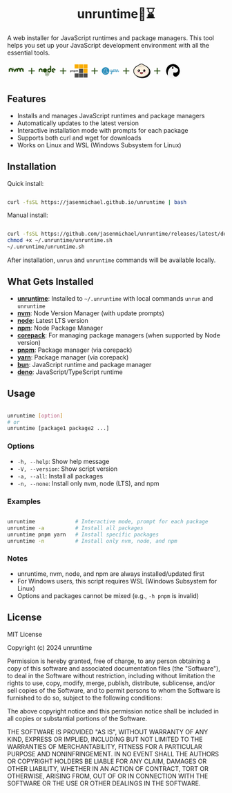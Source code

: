 <h1 style="display: flex; justify-content: center; align-items: center">
 unruntime🏃⌛
</h1>

<p style="display: flex; justify-content: center; align-items: center; text: center">
A web installer for JavaScript runtimes and package managers. This tool helps you set up your JavaScript development environment with all the essential tools.
<p>

<div class="runtime-tools">
<svg xmlns="http://www.w3.org/2000/svg" width="40" height="40" viewBox="0 0 23 28"><path fill="#244a0d" d="m7.178 7.98l-.199.004a.045.045 0 0 0-.037.068l.104.172a.05.05 0 0 0 .04.022l.198-.005a.045.045 0 0 0 .037-.068l-.104-.171a.05.05 0 0 0-.039-.022m-1.218.084l-.162.004a.045.045 0 0 0-.038.068l.085.14a.05.05 0 0 0 .04.023l.162-.004a.045.045 0 0 0 .038-.068L6 8.087a.05.05 0 0 0-.04-.022m.711.396l-.28.006a.045.045 0 0 0-.038.068l.17.283a.05.05 0 0 0 .04.022l.281-.006a.045.045 0 0 0 .038-.069l-.171-.282a.05.05 0 0 0-.04-.022m.843.249l-.352.007a.045.045 0 0 0-.038.069l.185.305a.05.05 0 0 0 .04.022l.352-.008a.045.045 0 0 0 .038-.068l-.185-.305a.05.05 0 0 0-.04-.022m8.73.125a.45.45 0 0 0-.231.067q-1.342.773-2.687 1.541l.106-.179c.07-.157.027-.224-.145-.224l-1.807-.001a.19.19 0 0 0-.19.109q-.304.535-.615 1.067c-.271.468-.842 1.412-.903 1.513l-1.034 1.885v-.003v.003c.08.127.169.263.257.398l.041.065h.002c.13.199.26.397.378.583c-.13-.21.114.148.192.23c.162.173.3.175.46.003a2 2 0 0 0 .174-.22c.251-.35.47-.72.687-1.09c.454-.77.896-1.546 1.344-2.318q.301-.518.605-1.035l.032-.058l.006 4.23c0 .25.118.318.333.195c.543-.309 1.084-.623 1.63-.929a.44.44 0 0 0 .244-.425c-.007-.655.002-1.308-.006-1.963c-.002-.224.083-.376.282-.48c.202-.104.399-.22.593-.34a.43.43 0 0 1 .493-.002c.194.12.39.236.593.34c.207.106.29.265.287.495c-.007.642.004 1.285-.006 1.927a.47.47 0 0 0 .27.464c.522.29 1.037.59 1.554.885c.283.162.382.105.383-.218q.007-1.585.004-3.172c0-.16.062-.266.194-.342q.343-.195.684-.393a.41.41 0 0 1 .447.006c.2.12.4.24.608.348s.29.265.287.495c-.006.642.004 1.285-.006 1.927c-.003.22.082.36.271.465c.526.292 1.047.594 1.57.892c.261.149.365.09.366-.209v-2.19h.007c0-.73-.003-1.46.002-2.19a.47.47 0 0 0-.26-.456a313 313 0 0 1-2.797-1.605a.5.5 0 0 0-.557.002c-.599.353-1.205.692-1.806 1.043c-.093.054-.159.054-.252 0c-.616-.359-1.237-.71-1.854-1.066a.46.46 0 0 0-.23-.07M3.33 8.837q-.119 0-.246.075a334 334 0 0 1-2.811 1.614a.49.49 0 0 0-.274.483c.008.718.003 1.436.003 2.154h.005v2.208c0 .292.113.354.37.207c.522-.299 1.041-.602 1.568-.893a.47.47 0 0 0 .27-.465c-.009-.654-.001-1.308-.004-1.962c-.001-.192.064-.336.24-.431q.336-.187.668-.384a.4.4 0 0 1 .43.001c.207.121.411.247.624.356c.21.107.286.268.284.497c-.007.648.002 1.296-.005 1.944c-.002.206.08.337.257.436c.53.296 1.056.601 1.584.902c.255.146.364.083.365-.214l.008-4.014l2.072 3.258l.747-2.364l.121.205l-.3-.516l-.08-.138l-.183-.314a.05.05 0 0 0-.045-.022l-.726.098l-.062-.113l-.234-.401a.05.05 0 0 0-.04-.023l-.258.004a.045.045 0 0 0-.038.067l.032.054l-.554.004l-.13-.226a.05.05 0 0 0-.04-.022l-.286.002a.47.47 0 0 0-.26-.372A358 358 0 0 1 3.577 8.91a.5.5 0 0 0-.246-.072m2.836.023l-.237.005a.045.045 0 0 0-.037.069l.144.237a.05.05 0 0 0 .04.022l.236-.005a.045.045 0 0 0 .038-.068l-.144-.238a.05.05 0 0 0-.04-.022m.55.414l-.25.006a.045.045 0 0 0-.037.068l.13.216a.05.05 0 0 0 .04.021l.25-.005a.045.045 0 0 0 .037-.068l-.13-.216a.05.05 0 0 0-.04-.022m.755.04l-.366.007a.045.045 0 0 0-.037.069l.19.315a.05.05 0 0 0 .04.022l.224-.004l.177.29a.05.05 0 0 0 .04.022l.519-.01a.045.045 0 0 0 .037-.069l-.316-.522a.05.05 0 0 0-.04-.022l-.377.008l-.052-.085a.05.05 0 0 0-.04-.021m-1.361.08l-.2.003a.045.045 0 0 0-.037.069l.104.171a.05.05 0 0 0 .04.022l.198-.004a.045.045 0 0 0 .038-.068l-.104-.172a.05.05 0 0 0-.04-.022m.602.46l-.288.005a.045.045 0 0 0-.038.069l.176.29a.05.05 0 0 0 .04.021l.077-.001l.15.247a.05.05 0 0 0 .04.022l.472-.01a.045.045 0 0 0 .037-.068l-.288-.475a.05.05 0 0 0-.039-.021l-.261.005l-.038-.063a.05.05 0 0 0-.04-.022m1.925.643l-.644.014a.045.045 0 0 0-.038.069l.128.21a.05.05 0 0 0 .04.022l.17-.003l.106.173a.05.05 0 0 0 .04.022l.447-.01a.045.045 0 0 0 .037-.068l-.246-.407a.05.05 0 0 0-.04-.022"/></svg>  <svg xmlns="http://www.w3.org/2000/svg" width="25" height="40" viewBox="0 0 24 24"><path fill="#244a0d" d="M19 12.998h-6v6h-2v-6H5v-2h6v-6h2v6h6z"/></svg>  <svg xmlns="http://www.w3.org/2000/svg" width="40" height="40" viewBox="0 0 32 32"><path fill="#244a0d" d="M21.3 6a.3.3 0 0 0-.3.3v5.497l-1.246-.727a.5.5 0 0 0-.508 0l-2.994 1.746a.5.5 0 0 0-.252.436v3.496c0 .18.096.346.252.436l2.994 1.746a.5.5 0 0 0 .508 0l2.994-1.746a.5.5 0 0 0 .252-.436V7.23a.5.5 0 0 0-.248-.431l-1.303-.758A.3.3 0 0 0 21.301 6zm-9.8 5.002a.5.5 0 0 0-.254.068l-2.994 1.746a.5.5 0 0 0-.252.436v3.496c0 .18.096.346.252.436l2.994 1.746c.157.09.35.09.508 0l2.994-1.746a.5.5 0 0 0 .252-.436v-3.496a.5.5 0 0 0-.252-.436l-2.994-1.746a.5.5 0 0 0-.254-.068m16 0a.5.5 0 0 0-.254.068l-2.994 1.746a.5.5 0 0 0-.252.436v3.496c0 .18.096.346.252.436l2.904 1.755a.5.5 0 0 0 .51.004l1.428-.83a.224.224 0 0 0 0-.386L26 15.904V14.11l1.5-.873l1.5.873v1.25c0 .167.14.193.234.137l1.518-.883a.5.5 0 0 0 .248-.431v-.93a.5.5 0 0 0-.252-.436l-2.994-1.746a.5.5 0 0 0-.254-.068zm-24 .002a.5.5 0 0 0-.254.068L.252 12.816a.51.51 0 0 0-.252.438v4.463c0 .218.236.353.424.244l1.328-.773A.5.5 0 0 0 2 16.756v-2.643l1.5-.875l1.5.875v2.643a.5.5 0 0 0 .248.431l1.328.774A.282.282 0 0 0 7 17.717v-4.463a.51.51 0 0 0-.252-.438l-2.994-1.744a.5.5 0 0 0-.254-.068m16 2.232l1.5.875v1.778l-1.5.875l-1.5-.875V14.11l1.5-.875zm8 .768l-.857.5v.998L27.5 16l.857-.498v-.998zm-12.094 3.994a.6.6 0 0 0-.297.076L12.297 19.7a.59.59 0 0 0-.297.512v3.246c0 .209.117.406.297.512l.74.422c.355.175.486.175.647.175c.53 0 .832-.317.832-.877v-3.207a.08.08 0 0 0-.082-.084h-.356a.084.084 0 0 0-.084.084v3.207c0 .243-.257.493-.676.284l-.77-.444a.09.09 0 0 1-.042-.074V20.21c0-.029.014-.063.043-.078l2.812-1.621a.09.09 0 0 1 .088 0l2.815 1.62c.029.016.043.045.043.079v3.246a.1.1 0 0 1-.043.078l-2.815 1.627a.09.09 0 0 1-.088 0l-.718-.428c-.02-.01-.05-.015-.069-.005a1.7 1.7 0 0 1-.424.195c-.049.015-.115.045.026.123l.933.555a.64.64 0 0 0 .297.078a.55.55 0 0 0 .293-.082l2.813-1.627a.59.59 0 0 0 .297-.512v-3.246a.6.6 0 0 0-.297-.512l-2.813-1.625a.6.6 0 0 0-.293-.076zm4.387 1.498a.54.54 0 1 0 .002 1.08a.54.54 0 0 0-.002-1.08m-.006.086c.254 0 .46.2.46.453a.467.467 0 0 1-.46.46a.456.456 0 0 1-.451-.46a.45.45 0 0 1 .451-.453m-.197.147v.607h.115v-.242h.108c.044 0 .054.018.064.052c0 .005.018.163.023.192h.125a.7.7 0 0 1-.029-.162c-.014-.078-.018-.132-.101-.137c.044-.015.117-.038.117-.15c0-.161-.14-.16-.213-.16h-.21zm.115.097h.098c.03 0 .088 0 .088.082c0 .034-.015.09-.094.088h-.092zm-3.545.496c-.803 0-1.28.343-1.28.907c0 .618.478.783 1.247.86c.92.093.992.225.992.405c0 .316-.254.447-.848.447c-.745 0-.908-.184-.962-.554c-.005-.04-.04-.069-.084-.069h-.366a.08.08 0 0 0-.082.084c0 .472.258 1.037 1.489 1.037c.903 0 1.414-.35 1.414-.964c0-.608-.41-.77-1.276-.887c-.876-.117-.963-.176-.963-.381c0-.17.072-.393.72-.393c.578 0 .794.127.882.516q.016.061.076.063h.365q.037-.002.059-.024q.024-.027.02-.062c-.058-.672-.502-.985-1.403-.985"/></svg>  <svg xmlns="http://www.w3.org/2000/svg" width="25" height="40" viewBox="0 0 24 24"><path fill="#244a0d" d="M19 12.998h-6v6h-2v-6H5v-2h6v-6h2v6h6z"/></svg>  <svg xmlns="http://www.w3.org/2000/svg" width="40" height="40" viewBox="0 0 128 128"><path fill="#f9ad00" d="M32.287 14.902v30.685h29.908V14.902Zm32.899 0v30.685h29.909V14.902Zm32.905 0v30.685H128V14.902Zm0 33.754v30.688H128V48.656z"/><path fill="#4e4e4e" d="M65.186 48.656v30.688h29.909V48.656zm-60.023 9.37q-1.32 0-2.386.278q-1.065.279-1.782.74a3 3 0 0 0-.74.72Q0 60.156 0 60.781v11.114q0 .578.138.925q.139.37.417.58q.278.207.672.277q.416.07.925.07q.533 0 1.042-.093a5 5 0 0 0 .742-.14v-3.841a5.5 5.5 0 0 0 1.852.3q1.32 0 2.384-.37a4.9 4.9 0 0 0 1.852-1.112q.765-.764 1.182-1.874q.416-1.112.415-2.594q.001-1.551-.485-2.662a5.1 5.1 0 0 0-1.344-1.877q-.856-.74-2.06-1.087a8.5 8.5 0 0 0-2.569-.37Zm14.006 0q-1.459 0-2.664.348q-1.18.347-1.967.903a3 3 0 0 0-.74.717q-.255.394-.255 1.02v6.945q0 .578.138.95q.162.345.44.554t.672.278q.417.07.927.07a7 7 0 0 0 1.017-.07q.51-.069.742-.138v-8.035q.325-.231.763-.347a3.8 3.8 0 0 1 .927-.115q.694 0 1.087.347q.417.325.418 1.042v5.464q0 .579.14.95q.16.345.44.554q.276.21.67.278q.416.07.926.07a7 7 0 0 0 1.018-.07q.51-.069.742-.138v-7.247q0-2.038-1.412-3.172q-1.413-1.157-4.029-1.157zm13.036 0q-1.321 0-2.387.278q-1.064.279-1.782.74a3 3 0 0 0-.74.72q-.255.392-.255 1.017v11.114q0 .578.138.925q.14.37.417.58q.278.207.672.277q.417.07.925.07q.533 0 1.042-.093a5 5 0 0 0 .742-.14v-3.841a5.5 5.5 0 0 0 1.852.3q1.32 0 2.385-.37a4.9 4.9 0 0 0 1.852-1.112a5.2 5.2 0 0 0 1.18-1.874q.416-1.112.417-2.594q0-1.551-.485-2.662q-.488-1.136-1.345-1.877q-.855-.74-2.06-1.087a8.5 8.5 0 0 0-2.568-.37zm13.773 0q-1.273 0-2.454.348q-1.158.347-1.945.903a3.2 3.2 0 0 0-.74.694q-.255.37-.254.995v6.993q0 .578.137.95q.162.345.44.554t.672.278q.418.07.927.07q.532 0 1.018-.07q.51-.069.742-.138v-8.127q.208-.117.507-.232q.302-.139.72-.138q.602 0 1.017.325q.44.3.44.995v5.533q0 .578.14.95q.161.345.44.554q.278.21.672.278q.416.07.925.07t.995-.07a7 7 0 0 0 .764-.138v-7.85a.8.8 0 0 0-.022-.185q.184-.161.555-.3q.37-.162.694-.162q.672 0 1.065.325q.394.3.395.995v5.533q0 .578.137.95q.162.345.44.554t.672.278q.418.07.927.07q.532 0 1.018-.07q.51-.069.742-.138V62.31q0-1.18-.395-1.991q-.393-.834-1.065-1.32a4.2 4.2 0 0 0-1.504-.742a6.4 6.4 0 0 0-1.714-.23q-1.227 0-2.107.3a7 7 0 0 0-1.55.765a4.4 4.4 0 0 0-1.6-.788a6.3 6.3 0 0 0-1.851-.277zm-40.677 3.08q1.11 0 1.69.717q.601.718.602 2.2q0 2.847-2.385 2.848q-.37 0-.694-.092a3.5 3.5 0 0 1-.603-.232v-5.094q.255-.139.603-.232q.347-.115.787-.115m27.041 0q1.111 0 1.69.717q.602.718.602 2.2q0 2.847-2.384 2.848a2.5 2.5 0 0 1-.695-.092a3.5 3.5 0 0 1-.602-.232v-5.094q.255-.139.602-.232q.348-.115.787-.115m-.055 21.307v30.685h29.908V82.413Zm32.899 0v30.685h29.909V82.413Zm32.905 0v30.685H128V82.413Z"/></svg>  <svg xmlns="http://www.w3.org/2000/svg" width="25" height="40" viewBox="0 0 24 24"><path fill="#244a0d" d="M19 12.998h-6v6h-2v-6H5v-2h6v-6h2v6h6z"/></svg>  <svg xmlns="http://www.w3.org/2000/svg" width="40" height="40" viewBox="0 0 128 128"><path fill="#2c8ebb" d="M28.282 35.72A28.28 28.28 0 1 0 56.56 64a28.28 28.28 0 0 0-28.277-28.28Zm2.08 9.688a2.2 2.2 0 0 1 .979.357c.294.2.679.44 1.779 2.723a2.1 2.1 0 0 1 1.3 0a1.74 1.74 0 0 1 1.048.879c1.12 2.158 1.277 6.012.785 8.494a15.4 15.4 0 0 1-2.66 6.076a11.7 11.7 0 0 1 2.66 4.252a11.6 11.6 0 0 1 .65 4.744a13 13 0 0 0 1.424-.776a11.9 11.9 0 0 1 6.012-2.199a3.016 3.016 0 0 1 3.142 2.598a2.9 2.9 0 0 1-2.191 3.226a11.3 11.3 0 0 0-4.293 1.99a30.6 30.6 0 0 1-7.1 3.278a4 4 0 0 1-1.656.806a72 72 0 0 1-8.17.745h-.103a4.46 4.46 0 0 1-3.414-1.163a5.7 5.7 0 0 1-4.996-.314a2.54 2.54 0 0 1-1.354-1.78a2.7 2.7 0 0 1 0-.945a3 3 0 0 1-.355-.459a7.48 7.48 0 0 1-1.047-4.587a7.18 7.18 0 0 1 2.096-4.033a13 13 0 0 1 .888-5.32a12.2 12.2 0 0 1 3.143-4.096a6.1 6.1 0 0 1-.776-5.237c.534-1.425.976-2.21 1.94-2.544a3.1 3.1 0 0 0 1.14-.608a8.05 8.05 0 0 1 5.414-2.597c.084-.22.19-.44.295-.67a4.82 4.82 0 0 1 2.387-2.713a2.2 2.2 0 0 1 1.033-.127m-.054 1.683c-1.236-.216-2.487 3.576-2.487 3.576a6.38 6.38 0 0 0-5.341 2.094a4.4 4.4 0 0 1-1.76 1.047c-.188.063-.42.052-.985 1.582c-.87 2.335 1.477 4.934 1.477 4.934a12.64 12.64 0 0 0-3.832 4.43a11.3 11.3 0 0 0-.797 5.331s-1.99 1.727-2.096 3.508a5.87 5.87 0 0 0 .81 3.572a.88.88 0 0 0 1.202.418s-1.32 1.54-.084 2.2s3.027.931 4.033-.085c.733-.733.87-2.354 1.14-3.025c.064-.157.283.26.493.47a4.6 4.6 0 0 0 .62.462a1.906 1.906 0 0 0-1.05 2.513c.241.576 1.1.954 2.514.944a75 75 0 0 0 7.805-.704a1.98 1.98 0 0 0 1.193-.67a28.8 28.8 0 0 0 7.06-3.195a12.7 12.7 0 0 1 4.795-2.209a1.37 1.37 0 0 0-.658-2.66h-.002a10.3 10.3 0 0 0-5.174 1.947c-2.744 1.697-4.105 1.582-4.105 1.582v-.074c-.19-.303.87-3.047-.315-6.283c-1.288-3.572-3.33-4.43-3.142-4.703a17 17 0 0 0 3.142-6.545c.42-2.095.306-5.604-.626-7.427c-.178-.335-1.729.566-1.729.566a22 22 0 0 0-1.853-3.498a.7.7 0 0 0-.248-.098m66.053 3.932a2.095 2.095 0 0 0-2.22 2.094a3.27 3.27 0 0 0 1.906 2.85a41.3 41.3 0 0 1-.735 7.677a1.4 1.4 0 0 0-.043.414c-.41 1.948-1.216 4.601-2.93 4.601v.012c-1.047 0-1.51-1.049-1.51-2.096v-7.331a2.095 2.095 0 0 0-2.397-1.96c-.618 0-1.153.315-1.153.754a9.6 9.6 0 0 1 .178 1.426v6.85c-.492 1.246-1.287 2.314-2.492 2.314c-1.56 0-2.533-1.33-2.533-3.644c0-6.4 3.958-9.29 7.33-9.29c.44 0 .89.083 1.289.083s.576-.262.576-1.047a1.843 1.843 0 0 0-2.096-1.865c-5.426 0-10.578 4.536-10.578 11.96q.002.421.033.827a17.6 17.6 0 0 1-3.29 5.28V55.329a2.095 2.095 0 0 0-2.378-1.948c-.618 0-1.152.314-1.152.754a9.6 9.6 0 0 1 .106 1.424v7.154c-.534 3.142-1.866 6-3.647 6c-1.288 0-2.094-1.288-2.094-3.687a32.2 32.2 0 0 1 1.29-8.975c.178-.67 1.466-2.441-.713-2.441c-2.356 0-2.096.89-2.358 1.644a43.4 43.4 0 0 0-1.486 10.004c0 3.865 1.623 6.398 4.598 6.398c1.906 0 3.288-1.287 4.357-3.068v5.645c-2.933 2.575-5.51 4.85-5.51 9.331c0 2.85 1.782 5.112 4.264 5.112c2.263 0 4.619-1.644 4.619-6.283V74.67a19.3 19.3 0 0 0 4.549-5.295c.887 1.34 2.262 2.164 4.101 2.164a4.94 4.94 0 0 0 3.822-1.822a3.93 3.93 0 0 0 3.426 1.822c3.58 0 5.369-3.508 6.201-6.363q.066-.127.115-.287a35.6 35.6 0 0 0 1.162-8.223h3.864a28.8 28.8 0 0 0-2.22 9.824c0 3.906 2.493 5.07 4.577 5.07v.042c1.7 0 2.988-.794 3.965-1.932a1.864 1.864 0 0 0 2.09 1.932c1.288 0 1.246-1.048 1.246-1.907v-6.494c.314-3.508 3.07-7.331 4.357-7.331c.849 0 .932 1.152.932 2.535v9.029c0 2.263 1.383 4.19 3.74 4.19c3.823 0 5.706-4.001 6.47-6.934a1.2 1.2 0 0 0 0-.315a1.96 1.96 0 0 0-1.558-1.822c-.44 0-.891.398-1.049 1.33c-.398 1.958-1.309 4.797-3.09 4.797c-1.15 0-1.15-1.644-1.15-2.094V57.42c0-2.094-.714-4.492-3.688-4.492c-2.179 0-3.78 1.905-4.974 4.399v-2a2.095 2.095 0 0 0-2.4-1.96c-.618 0-1.15.315-1.15.755a9.6 9.6 0 0 1 .177 1.425v7.715a2.7 2.7 0 0 0-.168.6c-.398 1.958-1.152 4.796-3.205 4.796c-1.205 0-1.78-1.151-1.78-2.398c0-4.44 2-9.689 2-10.222c.179-1.047-1.603-2.493-2.095-2.493h-2.314a17 17 0 0 1-2.356-.177a2.82 2.82 0 0 0-2.828-2.346Zm-24.09 26.591v4.756c0 .848.179 3.51-1.245 3.51l.04-.022c-.712 0-1.152-1.047-1.152-2.44a7.76 7.76 0 0 1 2.358-5.804z"/></svg>  <svg xmlns="http://www.w3.org/2000/svg" width="25" height="40" viewBox="0 0 24 24"><path fill="#244a0d" d="M19 12.998h-6v6h-2v-6H5v-2h6v-6h2v6h6z"/></svg>  <svg xmlns="http://www.w3.org/2000/svg" width="40" height="40" viewBox="0 0 128 128"><path d="M113.744 41.999a19 19 0 0 0-.8-.772c-.272-.246-.528-.524-.8-.771s-.528-.525-.8-.771c-.272-.247-.528-.525-.8-.772s-.528-.524-.8-.771s-.528-.525-.8-.772s-.528-.524-.8-.771c7.936 7.52 12.483 17.752 12.656 28.481c0 25.565-26.912 46.363-60 46.363c-18.528 0-35.104-6.526-46.128-16.756l.8.772l.8.771l.8.772l.8.771l.8.772l.8.771l.8.771c11.008 10.662 27.952 17.527 46.928 17.527c33.088 0 60-20.797 60-46.285c0-10.893-4.864-21.215-13.456-29.33"/><path fill="#fbf0df" d="M116.8 65.08c0 23.467-25.072 42.49-56 42.49s-56-19.023-56-42.49c0-14.55 9.6-27.401 24.352-35.023S53.088 14.628 60.8 14.628S75.104 21 92.448 30.058C107.2 37.677 116.8 50.53 116.8 65.08"/><path fill="#f6dece" d="M116.8 65.08a32.3 32.3 0 0 0-1.28-8.918c-4.368 51.377-69.36 53.846-94.912 38.48c11.486 8.584 25.66 13.144 40.192 12.928c30.88 0 56-19.054 56-42.49"/><path fill="#fffefc" d="M39.248 27.234c7.152-4.135 16.656-11.896 26-11.911a15.4 15.4 0 0 0-4.448-.695c-3.872 0-8 1.93-13.2 4.83c-1.808 1.018-3.68 2.144-5.664 3.317c-3.728 2.222-8 4.736-12.8 7.251C13.904 37.972 4.8 51.071 4.8 65.08v1.836c9.696-33.033 27.312-35.547 34.448-39.682"/><path fill="#ccbea7" d="M56.192 18.532A24.55 24.55 0 0 1 53.867 29.1a25.4 25.4 0 0 1-6.683 8.671c-.448.386-.096 1.127.48.91c5.392-2.02 12.672-8.068 9.6-20.272c-.128-.695-1.072-.51-1.072.123m3.632 0a24.5 24.5 0 0 1 3.646 10.12c.445 3.587.08 7.224-1.07 10.662c-.192.54.496 1.003.88.556c3.504-4.32 6.56-12.899-2.592-22.156c-.464-.4-1.184.216-.864.756zm4.416-.262a25.7 25.7 0 0 1 7.521 7.925A24.7 24.7 0 0 1 75.2 36.414c-.016.13.02.26.101.365a.543.543 0 0 0 .718.117a.5.5 0 0 0 .221-.313c1.472-5.384.64-14.564-11.472-19.332c-.64-.246-1.056.587-.528.957zM34.704 34.315a27.4 27.4 0 0 0 9.91-5.222a26.3 26.3 0 0 0 6.842-8.663c.288-.556 1.2-.34 1.056.277c-2.768 12.343-12.032 14.92-17.792 14.58c-.608.016-.592-.802-.016-.972"/><path d="M60.8 111.443c-33.088 0-60-20.798-60-46.363c0-15.429 9.888-29.823 26.448-38.448c4.8-2.469 8.912-4.953 12.576-7.128c2.016-1.203 3.92-2.33 5.76-3.379C51.2 12.916 56 10.771 60.8 10.771s8.992 1.852 14.24 4.845c1.6.88 3.2 1.836 4.912 2.885c3.984 2.376 8.48 5.06 14.4 8.131c16.56 8.625 26.448 23.004 26.448 38.448c0 25.565-26.912 46.363-60 46.363m0-96.814c-3.872 0-8 1.928-13.2 4.829c-1.808 1.018-3.68 2.144-5.664 3.317c-3.728 2.222-8 4.736-12.8 7.251C13.904 37.972 4.8 51.071 4.8 65.08c0 23.436 25.12 42.506 56 42.506s56-19.07 56-42.506c0-14.01-9.104-27.108-24.352-35.023c-6.048-3.086-10.768-5.986-14.592-8.27c-1.744-1.033-3.344-1.99-4.8-2.838c-4.848-2.778-8.384-4.32-12.256-4.32"/><path fill="#b71422" d="M72.08 76.343c-.719 2.839-2.355 5.383-4.672 7.267a11.07 11.07 0 0 1-6.4 2.9a11.13 11.13 0 0 1-6.608-2.9c-2.293-1.892-3.906-4.436-4.608-7.267a1.1 1.1 0 0 1 .05-.5a1.1 1.1 0 0 1 .272-.428a1.19 1.19 0 0 1 .958-.322h19.744a1.19 1.19 0 0 1 .947.33a1.07 1.07 0 0 1 .317.92"/><path fill="#ff6164" d="M54.4 83.733a11.24 11.24 0 0 0 6.592 2.932a11.24 11.24 0 0 0 6.576-2.932a17 17 0 0 0 1.6-1.65a10.9 10.9 0 0 0-3.538-2.564a11.3 11.3 0 0 0-4.302-1a10.1 10.1 0 0 0-4.549 1.192a9.7 9.7 0 0 0-3.451 3.097c.368.323.688.632 1.072.925"/><path d="M54.656 82.514a8.5 8.5 0 0 1 2.97-2.347a8.8 8.8 0 0 1 3.734-.862a9.78 9.78 0 0 1 6.4 2.608c.368-.386.72-.787 1.056-1.188c-2.035-1.87-4.726-2.933-7.536-2.978a10.5 10.5 0 0 0-4.335.975a10.1 10.1 0 0 0-3.489 2.666q.568.595 1.2 1.126"/><path d="M60.944 87.436a12.08 12.08 0 0 1-7.12-3.086c-2.477-2.02-4.22-4.75-4.976-7.791c-.054-.27-.045-.55.027-.817a1.8 1.8 0 0 1 .389-.726a2.25 2.25 0 0 1 .81-.595a2.3 2.3 0 0 1 .998-.192h19.744c.343-.007.683.06.996.196a2.3 2.3 0 0 1 .812.591c.182.212.313.46.382.728c.07.267.076.545.018.815c-.756 3.042-2.5 5.771-4.976 7.791a12.08 12.08 0 0 1-7.104 3.086m-9.872-11.417c-.256 0-.32.108-.336.139c.676 2.638 2.206 4.999 4.368 6.742a10.12 10.12 0 0 0 5.84 2.7a10.2 10.2 0 0 0 5.84-2.67c2.155-1.745 3.679-4.106 4.352-6.741a.33.33 0 0 0-.14-.113a.35.35 0 0 0-.18-.026z"/><path fill="#febbd0" d="M85.152 77.3c5.17 0 9.36-2.377 9.36-5.308s-4.19-5.307-9.36-5.307s-9.36 2.376-9.36 5.307s4.19 5.307 9.36 5.307zm-48.432 0c5.17 0 9.36-2.377 9.36-5.308s-4.19-5.307-9.36-5.307s-9.36 2.376-9.36 5.307s4.19 5.307 9.36 5.307z"/><path d="M41.12 69.863a9.05 9.05 0 0 0 4.902-1.425a8.6 8.6 0 0 0 3.254-3.812a8.2 8.2 0 0 0 .508-4.913a8.4 8.4 0 0 0-2.408-4.357a8.9 8.9 0 0 0-4.514-2.33a9.1 9.1 0 0 0-5.096.48a8.76 8.76 0 0 0-3.96 3.131a8.3 8.3 0 0 0-1.486 4.725c0 2.252.927 4.412 2.577 6.005c1.65 1.594 3.888 2.492 6.223 2.496m39.632 0a9.05 9.05 0 0 0 4.915-1.403a8.6 8.6 0 0 0 3.275-3.802a8.2 8.2 0 0 0 .528-4.917a8.4 8.4 0 0 0-2.398-4.368a8.9 8.9 0 0 0-4.512-2.344a9.1 9.1 0 0 0-5.103.473a8.76 8.76 0 0 0-3.967 3.13a8.3 8.3 0 0 0-1.49 4.73c-.004 2.245.914 4.4 2.555 5.994c1.64 1.593 3.869 2.495 6.197 2.507"/><path fill="#fff" d="M38.4 61.902a3.4 3.4 0 0 0 1.844-.531c.547-.35.974-.847 1.227-1.43a3.1 3.1 0 0 0 .195-1.847a3.16 3.16 0 0 0-.902-1.639a3.35 3.35 0 0 0-1.696-.878a3.43 3.43 0 0 0-1.916.179a3.3 3.3 0 0 0-1.489 1.176a3.1 3.1 0 0 0-.559 1.776c0 .844.347 1.654.964 2.253a3.37 3.37 0 0 0 2.332.94zm39.632 0a3.4 3.4 0 0 0 1.844-.531c.547-.35.974-.847 1.227-1.43a3.1 3.1 0 0 0 .195-1.847a3.16 3.16 0 0 0-.902-1.639a3.35 3.35 0 0 0-1.696-.878a3.43 3.43 0 0 0-1.916.179a3.3 3.3 0 0 0-1.489 1.176a3.1 3.1 0 0 0-.559 1.776c0 .84.342 1.644.953 2.242c.61.598 1.44.94 2.311.952z"/></svg>  <svg xmlns="http://www.w3.org/2000/svg" width="25" height="40" viewBox="0 0 24 24"><path fill="#244a0d" d="M19 12.998h-6v6h-2v-6H5v-2h6v-6h2v6h6z"/></svg>  <svg xmlns="http://www.w3.org/2000/svg" width="40" height="40" viewBox="0 0 32 32"><path fill-rule="evenodd" d="M4.45 21.34A12.5 12.5 0 0 1 3.27 16a12 12 0 0 1 .09-1.46a11 11 0 0 1 .24-1.42a12.75 12.75 0 0 1 9.73-9.57A13 13 0 0 1 16 3.27h1a12.73 12.73 0 0 1 11.57 10.5a13 13 0 0 1 .16 2.23v1a12.6 12.6 0 0 1-3.3 7.61a6.62 6.62 0 0 1-4.7 2.06a4.68 4.68 0 0 1-2.88-1.09a4.58 4.58 0 0 1-1.63-3.09a5.5 5.5 0 0 1 .14-1.61a3.4 3.4 0 0 1 .8-1.53a5 5 0 0 1-1.3-.88a.15.15 0 0 1 0-.19a.16.16 0 0 1 .18-.06a10 10 0 0 0 1.46.37a20 20 0 0 0 2.45.31c2.13.1 4.38-.9 5.05-2.81s.43-3.83-2.08-5s-3.66-2.5-5.69-3.32a5 5 0 0 0-4.3.62c-4.08 2.25-7.72 9.35-6 15.94a.21.21 0 0 1-.1.23a.2.2 0 0 1-.23 0a13 13 0 0 1-1.33-1.73a13 13 0 0 1-.82-1.49"/><path fill="#f5f5f5" fill-rule="evenodd" d="M16.65 2A14 14 0 1 1 2 15.35A14 14 0 0 1 16.65 2m3.27 16.85a20 20 0 0 1-2.45-.31a8.6 8.6 0 0 1-1.47-.35a.16.16 0 0 0-.18.06a.15.15 0 0 0 0 .19a5 5 0 0 0 1.3.88a3.4 3.4 0 0 0-.8 1.53a5.5 5.5 0 0 0-.14 1.61a4.58 4.58 0 0 0 1.63 3.09a4.68 4.68 0 0 0 2.88 1.09a6.62 6.62 0 0 0 4.72-2.07a12.73 12.73 0 1 0-18.84 0a.21.21 0 0 0 .35-.19c-1.68-6.59 2-13.69 6-15.94a5 5 0 0 1 4.3-.62c2 .82 3.18 2.18 5.69 3.32s2.78 3 2.08 5s-2.91 2.86-5.07 2.73ZM15.54 8.69c-.82.06-1.36 1.08-1.43 1.73s.25 1.73 1.32 1.71c1.25 0 1.64-1.09 1.5-2.13a1.39 1.39 0 0 0-1.39-1.31"/><path fill-rule="evenodd" d="M15.54 8.68A1.4 1.4 0 0 1 16.93 10c.14 1-.24 2.12-1.49 2.14c-1.07 0-1.4-1.06-1.33-1.71s.61-1.68 1.43-1.75"/></svg>
</div>

## Features

- Installs and manages JavaScript runtimes and package managers
- Automatically updates to the latest version
- Interactive installation mode with prompts for each package
- Supports both curl and wget for downloads
- Works on Linux and WSL (Windows Subsystem for Linux)

## Installation

Quick install:
```bash

curl -fsSL https://jasenmichael.github.io/unruntime | bash
```

Manual install:

```bash

curl -fsSL https://github.com/jasenmichael/unruntime/releases/latest/download/unruntime.sh -o ~/.unruntime/unruntime.sh
chmod +x ~/.unruntime/unruntime.sh
~/.unruntime/unruntime.sh
```

After installation, `unrun` and `unruntime` commands will be available locally.

## What Gets Installed

- **[unruntime](https://github.com/jasenmichael/unruntime)**: Installed to `~/.unruntime` with local commands `unrun` and `unruntime`
- **[nvm](https://github.com/nvm-sh/nvm)**: Node Version Manager (with update prompts)
- **[node](https://nodejs.org)**: Latest LTS version
- **[npm](https://docs.npmjs.com/cli)**: Node Package Manager
- **[corepack](https://github.com/nodejs/corepack)**: For managing package managers (when supported by Node version)
- **[pnpm](https://pnpm.io)**: Package manager (via corepack)
- **[yarn](https://yarnpkg.com)**: Package manager (via corepack)
- **[bun](https://bun.sh)**: JavaScript runtime and package manager
- **[deno](https://deno.com/)**: JavaScript/TypeScript runtime

## Usage

```bash

unruntime [option]
# or
unruntime [package1 package2 ...]

```

### Options

- `-h, --help`: Show help message
- `-V, --version`: Show script version
- `-a, --all`: Install all packages
- `-n, --none`: Install only nvm, node (LTS), and npm

### Examples

```bash

unruntime             # Interactive mode, prompt for each package
unruntime -a          # Install all packages
unruntime pnpm yarn   # Install specific packages
unruntime -n          # Install only nvm, node, and npm

```

### Notes

- unruntime, nvm, node, and npm are always installed/updated first
- For Windows users, this script requires WSL (Windows Subsystem for Linux)
- Options and packages cannot be mixed (e.g., `-h pnpm` is invalid)

## License

MIT License

Copyright (c) 2024 unruntime

Permission is hereby granted, free of charge, to any person obtaining a copy
of this software and associated documentation files (the "Software"), to deal
in the Software without restriction, including without limitation the rights
to use, copy, modify, merge, publish, distribute, sublicense, and/or sell
copies of the Software, and to permit persons to whom the Software is
furnished to do so, subject to the following conditions:

The above copyright notice and this permission notice shall be included in all
copies or substantial portions of the Software.

THE SOFTWARE IS PROVIDED "AS IS", WITHOUT WARRANTY OF ANY KIND, EXPRESS OR
IMPLIED, INCLUDING BUT NOT LIMITED TO THE WARRANTIES OF MERCHANTABILITY,
FITNESS FOR A PARTICULAR PURPOSE AND NONINFRINGEMENT. IN NO EVENT SHALL THE
AUTHORS OR COPYRIGHT HOLDERS BE LIABLE FOR ANY CLAIM, DAMAGES OR OTHER
LIABILITY, WHETHER IN AN ACTION OF CONTRACT, TORT OR OTHERWISE, ARISING FROM,
OUT OF OR IN CONNECTION WITH THE SOFTWARE OR THE USE OR OTHER DEALINGS IN THE
SOFTWARE.